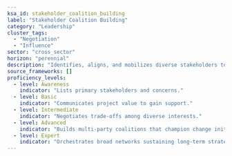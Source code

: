 ```yaml
---
ksa_id: stakeholder_coalition_building
label: "Stakeholder Coalition Building"
category: "Leadership"
cluster_tags:
  - "Negotiation"
  - "Influence"
sector: "cross_sector"
horizon: "perennial"
description: "Identifies, aligns, and mobilizes diverse stakeholders toward shared objectives."
source_frameworks: []
proficiency_levels:
  - level: Awareness
    indicator: "Lists primary stakeholders and concerns."
  - level: Basic
    indicator: "Communicates project value to gain support."
  - level: Intermediate
    indicator: "Negotiates trade‑offs among diverse interests."
  - level: Advanced
    indicator: "Builds multi‑party coalitions that champion change initiatives."
  - level: Expert
    indicator: "Orchestrates broad networks sustaining long‑term strategic alliances."
---
```

